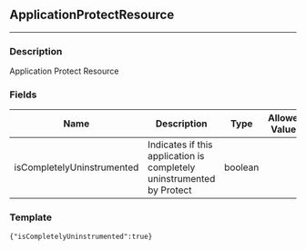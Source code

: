 ## ApplicationProtectResource
---
### Description
Application Protect Resource
### Fields
| Name | Description | Type | Allowed Values | Required |
| ---- | ----------- | ---- | -------------- | -------- |
| isCompletelyUninstrumented | Indicates if this application is completely uninstrumented by Protect | boolean |  | false |
### Template
```
{"isCompletelyUninstrumented":true}
```
